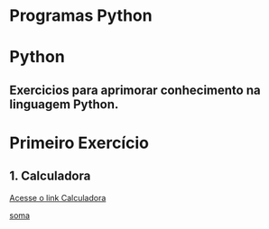 # Programas Python
# Python
## Exercicios para aprimorar conhecimento na linguagem Python.  
 # Primeiro Exercício 
## 1. Calculadora
[Acesse o link Calculadora](https://github.com/ferreirarita/Programas-Python/blob/main/Tabuada/Tabuada.py)


[soma](https://github.com/ferreirarita/Programas-Python/blob/main/Lista%20python%201%20Soma.py)
